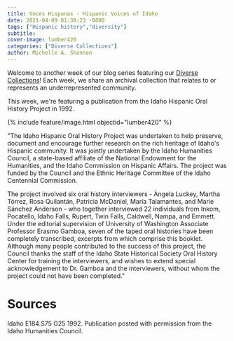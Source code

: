 ```yaml
---
title: Voces Hispanas - Hispanic Voices of Idaho
date: 2021-04-09 01:30:23 -0800
tags: ["Hispanic history","diversity"]
subtitle: 
cover-image: lumber420
categories: ["Diverse Collections"]
author: Michelle A. Shannon
---
```


Welcome to another week of our blog series featuring our [Diverse Collections](https://harvester.lib.uidaho.edu//series/diversecollections.html)! Each week, we share an archival collection that relates to or represents an underrepresented community.

This week, we're featuring a publication from the Idaho Hispanic Oral History Project in 1992.

{% include feature/image.html objectid="lumber420" %}

"The Idaho Hispanic Oral History Project was undertaken to help preserve, document and encourage further research on the rich heritage of Idaho's Hispanic community. It was jointly undertaken by the Idaho Humanities Council, a state-based affiliate of the National Endowment for the Humanities, and the Idaho Commission on Hispanic Affairs. The project was funded by the Council and the Ethnic Heritage Committee of the Idaho Centennial Commission.

The project involved six oral history interviewers - Àngela Luckey, Martha Tórrez, Rosa Quilantán, Patricia McDaniel, María Talamantes, and Marie Sánchez Anderson - who together interviewed 22 individuals from Inkom, Pocatello, Idaho Falls, Rupert, Twin Falls, Caldwell, Nampa, and Emmett. Under the editorial supervision of University of Washington Associate Professor Erasmo Gamboa, seven of the taped oral histories have been completely transcribed, excerpts from which comprise this booklet. Although many people contributed to the success of this project, the Council thanks the staff of the Idaho State Historical Society Oral History Center for training the interviewers, and wishes to extend special acknowledgement to Dr. Gamboa and the interviewers, without whom the project could not have been completed."

# Sources

Idaho E184.S75 G25 1992. Publication posted with permission from the Idaho Humanities Council. 